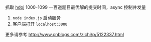 抓取 [hdoj](http://acm.hdu.edu.cn/) 1000-1099 一百道题目最优解的提交时间，async 控制并发量

1. `node index.js` 启动服务
2. 客户端打开 `localhost:3000`

更多请参考 <http://www.cnblogs.com/zichi/p/5122337.html>